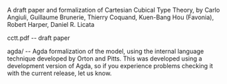 
A draft paper and formalization of Cartesian Cubical Type Theory, by
Carlo Angiuli, Guillaume Brunerie, Thierry Coquand, 
Kuen-Bang Hou (Favonia), Robert Harper, Daniel R. Licata

cctt.pdf -- draft paper

agda/ -- Agda formalization of the model, using the internal language
         technique developed by Orton and Pitts.  This was developed
         using a development version of Agda, so if you experience
         problems checking it with the current release, let us know.  
